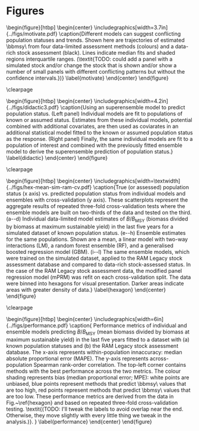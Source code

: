 # Figures

\begin{figure}[htbp]
\begin{center}
\includegraphics[width=3.7in]{../figs/motivate.pdf}
\caption{Different models can suggest conflicting population statuses and trends. Shown here are trajectories of estimated \bbmsy\\ from four data-limited assessment methods (colours) and a data-rich stock assessment (black). Lines indicate median fits and shaded regions interquartile ranges. (\textit{TODO: could add a panel with a simulated stock and/or change the stock that is shown and/or show a number of small panels with different conflicting patterns but without the confidence intervals.})}
\label{motivate}
\end{center}
\end{figure}

\clearpage

\begin{figure}[htbp]
\begin{center}
\includegraphics[width=4.2in]{../figs/didactic3.pdf}
\caption{Using an superensemble model to predict population status.
(Left panel) Individual models are fit to populations of known or assumed status. Estimates from these individual models, potential combined with additional covariates, are then used as coviarates in an additional statistical model fitted to the known or assumed population status as the response. (Right panel) Finally, the same individual models are fit to a population of interest and combined with the previously fitted ensemble model to derive the superensemble prediction of population status.}
\label{didactic}
\end{center}
\end{figure}

\clearpage

\begin{figure}[htbp]
\begin{center}
\includegraphics[width=\textwidth]{../figs/hex-mean-sim-ram-cv.pdf}
\caption{True (or assessed) population status (x axis) vs. predicted population status from individual models and ensembles with cross-validation (y axis).
These scatterplots represent the aggregate results of repeated three-fold cross-validation tests where the ensemble models are built on two-thirds of the data and tested on the third.
(a--d) Individual data-limited model estimates of $B/B_\mathrm{MSY}$ (biomass divided by biomass at maximum sustainable yield) in the last five years for a simulated dataset of known population status.
(e--h) Ensemble estimates for the same populations. Shown are a mean, a linear model with two-way interactions (LM), a random forest ensemble (RF), and a generalised boosted regression model (GBM).
(i--l) The same ensemble models, which were trained on the simulated dataset, applied to the RAM Legacy stock assessment database and compared to data-rich stock-assessed status.
In the case of the RAM Legacy stock assessment data, the modified panel regression model (mPRM) was refit on each cross-validation split.
The data were binned into hexagons for visual presentation. Darker areas indicate areas with greater density of data.}
\label{hexagon}
\end{center}
\end{figure}

\clearpage

\begin{figure}[htbp]
\begin{center}
\includegraphics[width=6in]{../figs/performance.pdf}
\caption{
Performance metrics of individual and ensemble models predicting $B/B_\mathrm{MSY}$ (mean biomass divided by biomass at maximum sustainable yield) in the last five years fitted to a dataset with (a) known population statuses and (b) the RAM Legacy stock assessment database. 
The x-axis represents within-population innaccuracy: median absolute proportional error (MAPE). 
The y-axis represents across-population Spearman rank-order correlation. 
The top-left corner contains methods with the best performance across the two metrics. 
The colour shading represents bias (median proportional error; MPE): white points are unbiased, blue points represent methods that predict \bbmsy\\ values that are too high, red points represent methods that predict \bbmsy\\ values that are too low. 
These performance metrics are derived from the data in Fig.~\ref{hexagon} and based on repeated three-fold cross-validation testing. \textit{(TODO: I'll tweak the labels to avoid overlap near the end. Otherwise, they move slightly with every little thing we tweak in the analysis.)}.
}
\label{performance}
\end{center}
\end{figure}
